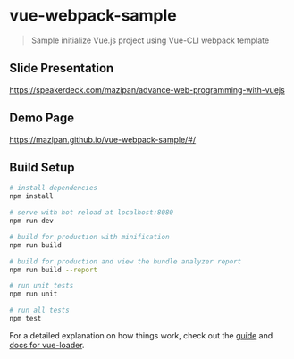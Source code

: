 # vue-webpack-sample

> Sample initialize Vue.js project using Vue-CLI webpack template

## Slide Presentation

https://speakerdeck.com/mazipan/advance-web-programming-with-vuejs

## Demo Page

https://mazipan.github.io/vue-webpack-sample/#/

## Build Setup

``` bash
# install dependencies
npm install

# serve with hot reload at localhost:8080
npm run dev

# build for production with minification
npm run build

# build for production and view the bundle analyzer report
npm run build --report

# run unit tests
npm run unit

# run all tests
npm test
```

For a detailed explanation on how things work, check out the [guide](http://vuejs-templates.github.io/webpack/) and [docs for vue-loader](http://vuejs.github.io/vue-loader).
